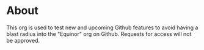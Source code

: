 # About
This org is used to test new and upcoming Github features to avoid having a blast radius into the "Equinor" org on Github. Requests for access will not be approved.
